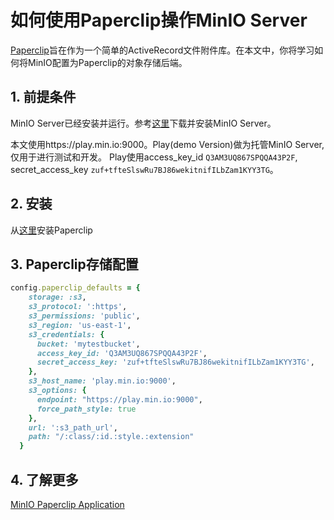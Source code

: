 # 如何使用Paperclip操作MinIO Server

[Paperclip](https://github.com/thoughtbot/paperclip)旨在作为一个简单的ActiveRecord文件附件库。在本文中，你将学习如何将MinIO配置为Paperclip的对象存储后端。

## 1. 前提条件

MinIO Server已经安装并运行。参考[这里](http://docs.minio.org.cn/docs/master/minio-quickstart-guide)下载并安装MinIO Server。

本文使用https://play.min.io:9000。Play(demo Version)做为托管MinIO Server,仅用于进行测试和开发。 Play使用access_key_id `Q3AM3UQ867SPQQA43P2F`, secret_access_key `zuf+tfteSlswRu7BJ86wekitnifILbZam1KYY3TG`。

## 2. 安装

从[这里](https://github.com/thoughtbot/paperclip)安装Paperclip

## 3. Paperclip存储配置

```ruby
config.paperclip_defaults = {
    storage: :s3,
    s3_protocol: ':https',
    s3_permissions: 'public',
    s3_region: 'us-east-1',     
    s3_credentials: {
      bucket: 'mytestbucket',
      access_key_id: 'Q3AM3UQ867SPQQA43P2F',
      secret_access_key: 'zuf+tfteSlswRu7BJ86wekitnifILbZam1KYY3TG',
    },
    s3_host_name: 'play.min.io:9000',
    s3_options: {
      endpoint: "https://play.min.io:9000",
      force_path_style: true
    },
    url: ':s3_path_url',
    path: "/:class/:id.:style.:extension"
  }
```

## 4. 了解更多

[MinIO Paperclip Application](https://github.com/sadysnaat/minio-paperclip)